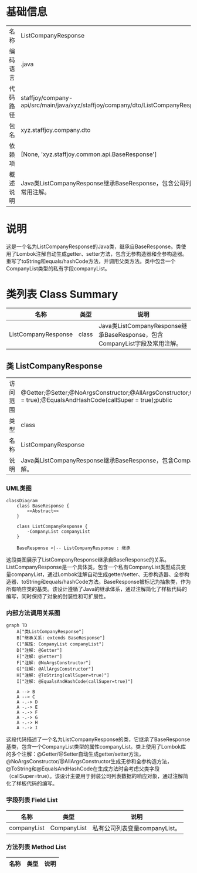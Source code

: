 # 基础信息

|      |      |
|------|------|
| 名称 | ListCompanyResponse |
| 编码语言 | .java |
| 代码路径 | staffjoy/company-api/src/main/java/xyz/staffjoy/company/dto/ListCompanyResponse.java |
| 包名 | xyz.staffjoy.company.dto |
| 依赖项 | [None, 'xyz.staffjoy.common.api.BaseResponse'] |
| 概述说明 | Java类ListCompanyResponse继承BaseResponse，包含公司列表属性及常用注解。 |

# 说明

这是一个名为ListCompanyResponse的Java类，继承自BaseResponse。类使用了Lombok注解自动生成getter、setter方法，包含无参构造器和全参构造器。重写了toString和equals/hashCode方法，并调用父类方法。类中包含一个CompanyList类型的私有字段companyList。

# 类列表 Class Summary

| 名称   | 类型  | 说明 |
|-------|------|-------------|
| ListCompanyResponse | class | Java类ListCompanyResponse继承BaseResponse，包含CompanyList字段及常用注解。 |



## 类 ListCompanyResponse

|      |      |
|------|------|
| 访问范围 | @Getter;@Setter;@NoArgsConstructor;@AllArgsConstructor;@ToString(callSuper = true);@EqualsAndHashCode(callSuper = true);public |
| 类型 | class |
| 名称 | ListCompanyResponse |
| 说明 | Java类ListCompanyResponse继承BaseResponse，包含CompanyList字段及常用注解。 |


### UML类图

```mermaid
classDiagram
    class BaseResponse {
        <<Abstract>>
    }
    
    class ListCompanyResponse {
        -CompanyList companyList
    }
    
    BaseResponse <|-- ListCompanyResponse : 继承
```

这段类图展示了ListCompanyResponse继承自BaseResponse的关系。ListCompanyResponse是一个具体类，包含一个私有CompanyList类型成员变量companyList，通过Lombok注解自动生成getter/setter、无参构造器、全参构造器、toString和equals/hashCode方法。BaseResponse被标记为抽象类，作为所有响应类的基类。该设计遵循了Java的继承体系，通过注解简化了样板代码的编写，同时保持了对象的封装性和可扩展性。


### 内部方法调用关系图

```mermaid
graph TD
    A["类ListCompanyResponse"]
    B["继承关系: extends BaseResponse"]
    C["属性: CompanyList companyList"]
    D["注解: @Getter"]
    E["注解: @Setter"]
    F["注解: @NoArgsConstructor"]
    G["注解: @AllArgsConstructor"]
    H["注解: @ToString(callSuper=true)"]
    I["注解: @EqualsAndHashCode(callSuper=true)"]

    A --> B
    A --> C
    A -.-> D
    A -.-> E
    A -.-> F
    A -.-> G
    A -.-> H
    A -.-> I
```

这段代码描述了一个名为ListCompanyResponse的类，它继承了BaseResponse基类，包含一个CompanyList类型的属性companyList。类上使用了Lombok库的多个注解：@Getter/@Setter自动生成getter/setter方法，@NoArgsConstructor/@AllArgsConstructor生成无参和全参构造方法，@ToString和@EqualsAndHashCode在生成方法时会考虑父类字段（callSuper=true）。该设计主要用于封装公司列表数据的响应对象，通过注解简化了样板代码的编写。

### 字段列表 Field List

| 名称  | 类型  | 说明 |
|-------|-------|------|
| companyList | CompanyList | 私有公司列表变量companyList。 |

### 方法列表 Method List

| 名称  | 类型  | 说明 |
|-------|-------|------|




